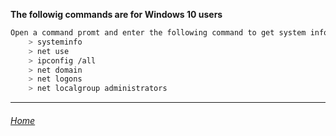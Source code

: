 **The followig commands are for Windows 10 users**

```bash
Open a command promt and enter the following command to get system info:
    > systeminfo
    > net use
    > ipconfig /all
    > net domain
    > net logons
    > net localgroup administrators
```

---

###### [Home](/index.md)
